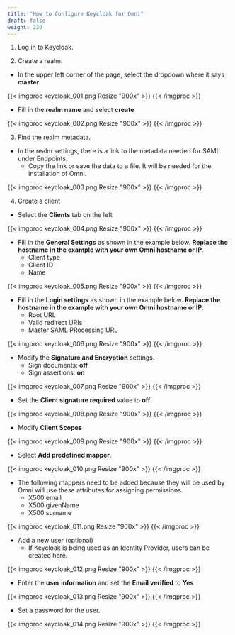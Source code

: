 ```yaml
---
title: "How to Configure Keycloak for Omni"
draft: false
weight: 220
---
```


1. Log in to Keycloak.

2. Create a realm.

- In the upper left corner of the page, select the dropdown where it says **master**


{{< imgproc keycloak_001.png Resize "900x" >}}
{{< /imgproc >}}

- Fill in the **realm name** and select **create**

{{< imgproc keycloak_002.png Resize "900x" >}}
{{< /imgproc >}}

3. Find the realm metadata.

- In the realm settings, there is a link to the metadata needed for SAML under Endpoints.
    - Copy the link or save the data to a file. It will be needed for the installation of Omni.

{{< imgproc keycloak_003.png Resize "900x" >}}
{{< /imgproc >}}

4. Create a client

- Select the **Clients** tab on the left

{{< imgproc keycloak_004.png Resize "900x" >}}
{{< /imgproc >}}

- Fill in the **General Settings** as shown in the example below. **Replace the hostname in the example with your own Omni hostname or IP**.
    - Client type
    - Client ID
    - Name

{{< imgproc keycloak_005.png Resize "900x" >}}
{{< /imgproc >}}

- Fill in the **Login settings** as shown in the example below. **Replace the hostname in the example with your own Omni hostname or IP**.
    - Root URL
    - Valid redirect URIs
    - Master SAML PRocessing URL

{{< imgproc keycloak_006.png Resize "900x" >}}
{{< /imgproc >}}

- Modify the **Signature and Encryption** settings.
    - Sign documents: **off**
    - Sign assertions: **on**

{{< imgproc keycloak_007.png Resize "900x" >}}
{{< /imgproc >}}

- Set the **Client signature required** value to **off**.

{{< imgproc keycloak_008.png Resize "900x" >}}
{{< /imgproc >}}

- Modify **Client Scopes**

{{< imgproc keycloak_009.png Resize "900x" >}}
{{< /imgproc >}}

- Select **Add predefined mapper**. 

{{< imgproc keycloak_010.png Resize "900x" >}}
{{< /imgproc >}}

- The following mappers need to be added because they will be used by Omni will use these attributes for assigning permissions.
    - X500 email
    - X500 givenName
    - X500 surname

{{< imgproc keycloak_011.png Resize "900x" >}}
{{< /imgproc >}}

- Add a new user (optional)
    - If Keycloak is being used as an Identity Provider, users can be created here.

{{< imgproc keycloak_012.png Resize "900x" >}}
{{< /imgproc >}}

- Enter the **user information** and set the **Email verified** to **Yes**

{{< imgproc keycloak_013.png Resize "900x" >}}
{{< /imgproc >}}

- Set a password for the user.

{{< imgproc keycloak_014.png Resize "900x" >}}
{{< /imgproc >}}